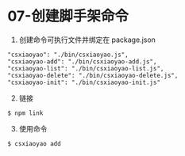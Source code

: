 # 07-创建脚手架命令

1. 创建命令可执行文件并绑定在 package.json
```
"csxiaoyao": "./bin/csxiaoyao.js",
"csxiaoyao-add": "./bin/csxiaoyao-add.js",
"csxiaoyao-list": "./bin/csxiaoyao-list.js",
"csxiaoyao-delete": "./bin/csxiaoyao-delete.js",
"csxiaoyao-init": "./bin/csxiaoyao-init.js"
```

2. 链接
```
$ npm link
```

3. 使用命令
```
$ csxiaoyao add
```